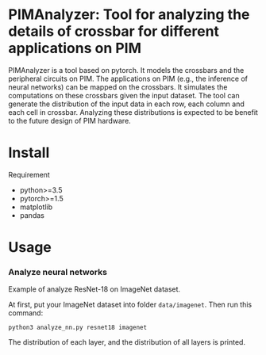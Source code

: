 # PIMAnalyzer: Tool for analyzing the details of crossbar for different applications on PIM

PIMAnalyzer is a tool based on pytorch. 
It models the crossbars and the peripheral circuits on PIM.
The applications on PIM (e.g., the inference of neural networks) can be mapped on the crossbars.
It simulates the computations on these crossbars given the input dataset.
The tool can generate the distribution of the input data in each row, each column and each cell in crossbar.
Analyzing these distributions is expected to be benefit to the future design of PIM hardware.

# Install

Requirement 
- python>=3.5
- pytorch>=1.5
- matplotlib
- pandas

# Usage

### Analyze neural networks

Example of analyze ResNet-18 on ImageNet dataset.

At first, put your ImageNet dataset into folder `data/imagenet`.
Then run this command:
```
python3 analyze_nn.py resnet18 imagenet
```

The distribution of each layer, and the distribution of all layers is printed.